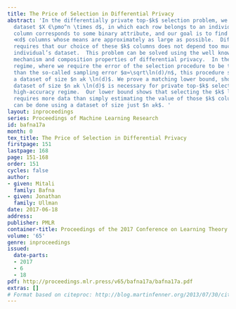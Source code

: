 ```yaml
---
title: The Price of Selection in Differential Privacy
abstract: 'In the differentially private top-$k$ selection problem, we are given a
  dataset $X ∈\pmo^n \times d$, in which each row belongs to an individual and each
  column corresponds to some binary attribute, and our goal is to find a set of $k
  ≪d$ columns whose means are approximately as large as possible.  Differential privacy
  requires that our choice of these $k$ columns does not depend too much on any on
  individual’s dataset.  This problem can be solved using the well known exponential
  mechanism and composition properties of differential privacy.  In the high-accuracy
  regime, where we require the error of the selection procedure to be to be smaller
  than the so-called sampling error $α≈\sqrt\ln(d)/n$, this procedure succeeds given
  a dataset of size $n ≳k \ln(d)$. We prove a matching lower bound, showing that a
  dataset of size $n ≳k \ln(d)$ is necessary for private top-$k$ selection in this
  high-accuracy regime.  Our lower bound shows that selecting the $k$ largest columns
  requires more data than simply estimating the value of those $k$ columns, which
  can be done using a dataset of size just $n ≳k$. '
layout: inproceedings
series: Proceedings of Machine Learning Research
id: bafna17a
month: 0
tex_title: The Price of Selection in Differential Privacy
firstpage: 151
lastpage: 168
page: 151-168
order: 151
cycles: false
author:
- given: Mitali
  family: Bafna
- given: Jonathan
  family: Ullman
date: 2017-06-18
address: 
publisher: PMLR
container-title: Proceedings of the 2017 Conference on Learning Theory
volume: '65'
genre: inproceedings
issued:
  date-parts:
  - 2017
  - 6
  - 18
pdf: http://proceedings.mlr.press/v65/bafna17a/bafna17a.pdf
extras: []
# Format based on citeproc: http://blog.martinfenner.org/2013/07/30/citeproc-yaml-for-bibliographies/
---
```

